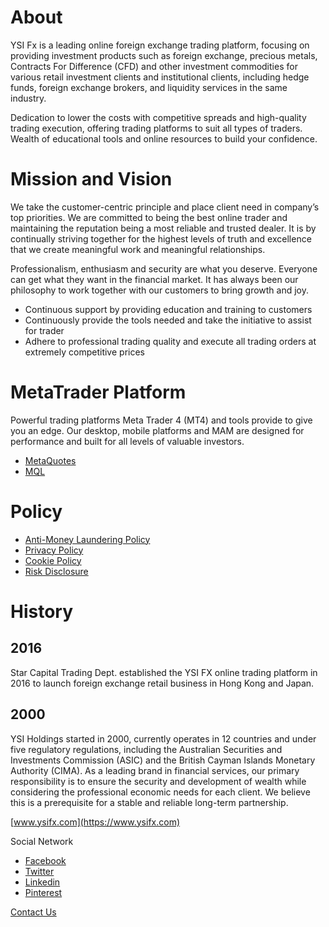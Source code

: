 # About

YSI Fx is a leading online foreign exchange trading platform, focusing on providing investment products such as foreign exchange, precious metals, Contracts For Difference (CFD) and other investment commodities for various retail investment clients and institutional clients, including hedge funds, foreign exchange brokers, and liquidity services in the same industry.

Dedication to lower the costs with competitive spreads and high-quality trading execution, offering trading platforms to suit all types of traders. Wealth of educational tools and online resources to build your confidence.

# Mission and Vision

We take the customer-centric principle and place client need in company’s top priorities. We are committed to being the best online trader and maintaining the reputation being a most reliable and trusted dealer. It is by continually striving together for the highest levels of truth and excellence that we create meaningful work and meaningful relationships.

Professionalism, enthusiasm and security are what you deserve. Everyone can get what they want in the financial market. It has always been our philosophy to work together with our customers to bring growth and joy.

- Continuous support by providing education and training to customers
- Continuously provide the tools needed and take the initiative to assist for trader
- Adhere to professional trading quality and execute all trading orders at extremely competitive prices

# MetaTrader Platform

Powerful trading platforms Meta Trader 4 (MT4) and tools provide to give you an edge. Our desktop, mobile platforms and MAM are designed for performance and built for all levels of valuable investors.

- [MetaQuotes](https://www.metaquotes.net)
- [MQL](https://www.mql5.com)

# Policy

- [Anti-Money Laundering Policy](https://www.ysifx.com/us/policy/aml)
- [Privacy Policy](https://www.ysifx.com/us/policy/privacy)
- [Cookie Policy](https://www.ysifx.com/us/policy/cookie)
- [Risk Disclosure](https://www.ysifx.com/us/policy/risks)

# History

## 2016

Star Capital Trading Dept. established the YSI FX online trading platform in 2016 to launch foreign exchange retail business in Hong Kong and Japan.

## 2000

YSI Holdings started in 2000, currently operates in 12 countries and under five regulatory regulations, including the Australian Securities and Investments Commission (ASIC) and the British Cayman Islands Monetary Authority (CIMA). As a leading brand in financial services, our primary responsibility is to ensure the security and development of wealth while considering the professional economic needs for each client. We believe this is a prerequisite for a stable and reliable long-term partnership.

[www.ysifx.com](https://www.ysifx.com)

Social Network

- [Facebook](https://www.facebook.com/ysifx)
- [Twitter](https://twitter.com/YSIFx)
- [Linkedin](https://www.linkedin.com/company/ysifx)
- [Pinterest](https://www.pinterest.com/ysifxau)

[Contact Us](https://www.ysifx.com/us/contact/overview)
